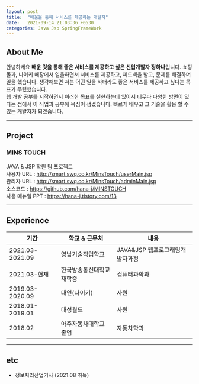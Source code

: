 ```yaml
---
layout: post
title:  "배움을 통해 서비스를 제공하는 개발자"
date:   2021-09-14 21:03:36 +0530
categories: Java Jsp SpringFrameWork
---
```

## About Me
 안녕하세요 **배운 것을 통해 좋은 서비스를 제공하고 싶은 신입개발자 정하나**입니다. 쇼핑몰과, 나이키 매장에서 일을하면서 서비스를 제공하고, 피드백을 받고, 문제를 해결하며 일을 했습니다. 생각해보면 저는 어떤 일을 하더라도 좋은 서비스를 제공하고 싶다는 목표가 뚜렸했습니다.<br>
웹 개발 공부를 시작하면서 이러한 목표를 실현하는데 있어서 너무다 다양한 방면이 있다는 점에서 이 직업과 공부에 욕심이 생겼습니다. 빠르게 배우고 그 기술을 활용 할 수 있는 개발자가 되겠습니다.

--- 
## Project
### MINS TOUCH
JAVA & JSP 학원 팀 프로젝트 <br>
사용자 URL : http://smart.swq.co.kr/MinsTouch/userMain.jsp<br>
관리자 URL : http://smart.swq.co.kr/MinsTouch/adminMain.jsp<br>
소스코드   : https://github.com/hana-j/MINSTOUCH<br>
사용 메뉴얼 PPT : https://hana-j.tistory.com/13

---
## Experience
|기간|학교 & 근무처|내용|
|----|----|----|
|2021.03-2021.09|영남기술직업학교|JAVA&JSP 웹프로그래밍개발자과정|
|2021.03-현재|한국방송통신대학교 재학중|컴퓨터과학과|
|2019.03-2020.09|대연(나이키)|사원|
|2018.01-2019.01|대성월드|사원|
|2018.02|아주자동차대학교 졸업|자동차학과|

---
## etc
* 정보처리산업기사 (2021.08 취득)